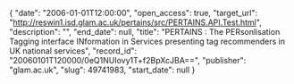 {
  "date": "2006-01-01T12:00:00", 
  "open_access": true, 
  "target_url": "http://reswin1.isd.glam.ac.uk/pertains/src/PERTAINS.API.Test.html", 
  "description": "", 
  "end_date": null, 
  "title": "PERTAINS : The PERsonlisation Tagging interface INformation in Services presenting tag recommenders in UK national services", 
  "record_id": "20060101T120000/0eQ1NUIovy1T+f2BpXcJBA==", 
  "publisher": "glam.ac.uk", 
  "slug": 49741983, 
  "start_date": null
}

